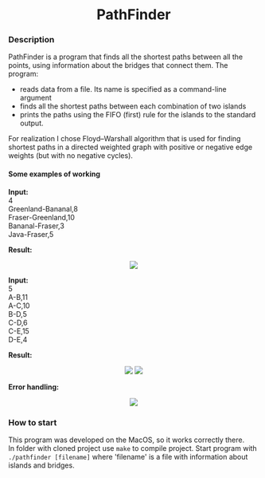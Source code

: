 <h1 align='center'> PathFinder </h1>

### Description
PathFinder is a program that finds all the shortest paths between all the points, using information about the bridges that connect them. The program:
- reads data from a file. Its name is specified as a command-line argument
- finds all the shortest paths between each combination of two islands
- prints the paths using the FIFO (first) rule for the islands to the standard output. 


For realization I chose Floyd–Warshall algorithm that is used for finding shortest paths in a directed weighted graph with positive or negative edge weights (but with no negative cycles).

#### Some examples of working
**Input:**  
4  
Greenland-Bananal,8  
Fraser-Greenland,10  
Bananal-Fraser,3  
Java-Fraser,5  

**Result:**   
<p align="center">
  <img src="https://user-images.githubusercontent.com/108219165/176184034-497d4623-2b57-4bac-8bd4-7b7724df6f0d.png" />
</p>

**Input:**  
5  
A-B,11  
A-C,10  
B-D,5  
C-D,6  
C-E,15  
D-E,4  

**Result:**   
<p align="center">
  <img src="https://user-images.githubusercontent.com/108219165/176185220-60141e9f-ffe6-47c8-810f-99a5be1cad8e.png" />
  <img src="https://user-images.githubusercontent.com/108219165/176185230-3d667553-7d08-4529-beb9-102ad598eac1.png" />
</p>

**Error handling:**  
<p align="center">
  <img src="https://user-images.githubusercontent.com/108219165/176190202-68acd91f-a611-4801-a0eb-d0be564ec689.png"/>
</p>

### How to start
This program was developed on the MacOS, so it works correctly there.   
In folder with cloned project use `make` to compile project. Start program with `./pathfinder [filename]` where 'filename' is a file with information about islands and bridges.
